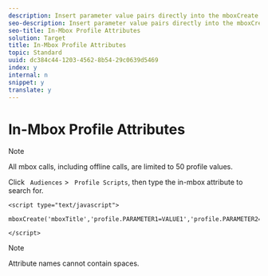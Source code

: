```yaml
---
description: Insert parameter value pairs directly into the mboxCreate function. In-mbox attributes have the profile tag inserted before the attribute names.
seo-description: Insert parameter value pairs directly into the mboxCreate function. In-mbox attributes have the profile tag inserted before the attribute names.
seo-title: In-Mbox Profile Attributes
solution: Target
title: In-Mbox Profile Attributes
topic: Standard
uuid: dc384c44-1203-4562-8b54-29c0639d5469
index: y
internal: n
snippet: y
translate: y
---
```


# In-Mbox Profile Attributes


>[!NOTE]
>
>All mbox calls, including offline calls, are limited to 50 profile values.



Click ` Audiences` > ` Profile Scripts`, then type the in-mbox attribute to search for. 


```
<script type="text/javascript"> 
 
mboxCreate('mboxTitle','profile.PARAMETER1=VALUE1','profile.PARAMETER2=VALUE2','profile.PARAMETER3=VALUE3'); 
 
</script>
```



>[!NOTE]
>
>Attribute names cannot contain spaces.


